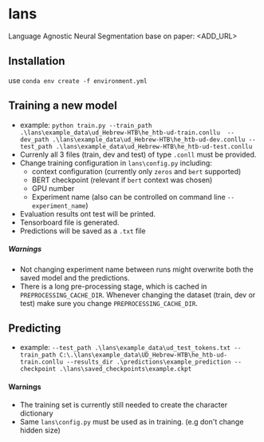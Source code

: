 # lans
Language Agnostic Neural Segmentation base on paper: <ADD_URL>

## Installation
use `conda env create -f environment.yml`

## Training a new model
* example: `python train.py --train_path .\lans\example_data\ud_Hebrew-HTB\he_htb-ud-train.conllu 
--dev_path .\lans\example_data\ud_Hebrew-HTB\he_htb-ud-dev.conllu --test_path .\lans\example_data\ud_Hebrew-HTB\he_htb-ud-test.conllu`
* Currenly all 3 files (train, dev and test) of type `.conll` must be provided.
* Change training configuration in `lans\config.py` including:
    * context configuration (currently only `zeros` and `bert` supported)
    * BERT checkpoint (relevant if `bert` context was chosen)
    * GPU number
    * Experiment name (also can be controlled on command line `--experiment_name`)
* Evaluation results ont test will be printed.
* Tensorboard file is generated.
* Predictions will be saved as a `.txt` file

##### Warnings
* Not changing experiment name between runs might overwrite both the saved model and the predictions.
* There is a long pre-processing stage, which is cached in `PREPROCESSING_CACHE_DIR`.
 Whenever changing the dataset (train, dev or test) make sure you change `PREPROCESSING_CACHE_DIR`.
 
## Predicting
* example: `--test_path
.\lans\example_data\ud_test_tokens.txt
--train_path C:\.\lans\example_data\UD_Hebrew-HTB\he_htb-ud-train.conllu
--results_dir .\predictions\example_prediction
--checkpoint .\lans\saved_checkpoints\example.ckpt`

#### Warnings
* The training set is currently still needed to create the character dictionary
* Same `lans\config.py` must be used as in training. (e.g don't change hidden size)


